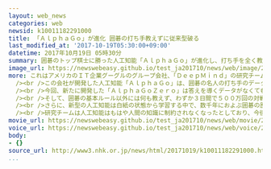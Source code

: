 ```yaml
---
layout: web_news
categories: web
newsid: k10011182291000
title: 「ＡｌｐｈａＧｏ」が進化 囲碁の打ち手教えずに従来型破る
last_modified_at: '2017-10-19T05:30:00+09:00'
datetime: 2017年10月19日 05時30分
summary: 囲碁のトップ棋士に勝った人工知能「ＡｌｐｈａＧｏ」が進化し、打ち手を全く教えずに白紙の状態から学習して従来型の人工知能を破ったと開発した会社が発表し、人工知能はもはや人間の知識に制約されなくなったとしています。
image_url: https://newswebeasy.github.io/test_ja201710/news/web/image/2017/10/19/K10011182291_1710190529_1710190530_01_03.jpg
more: これはアメリカのＩＴ企業グーグルのグループ会社、「ＤｅｅｐＭｉｎｄ」の研究チームが、１８日付のイギリスの科学雑誌、「ネイチャー」で発表したものです。<br
  /><br />この会社が開発した人工知能「ＡｌｐｈａＧｏ」は、囲碁の名人の打ち手のデータを基に学習を重ね、ことし世界最強とされる中国のトップ棋士を破り、大きな話題となりました。<br
  /><br />今回、新たに開発した「ＡｌｐｈａＧｏＺｅｒｏ」は答えを導くデータがなくても、人工知能がみずから試行錯誤を繰り返して、よりよい答えにたどり着く、「強化学習」という手法を取り入れたということです。<br
  /><br />そして、囲碁の基本ルール以外には何も教えず、わずか３日間で５００万回の対戦をひとりでに繰り返して強さを身につけた結果、トップ棋士を破った従来型の人工知能に圧勝したということです。<br
  /><br />さらに、新型の人工知能は白紙の状態から学習する中で、数千年におよぶ囲碁の歴史で人間が編み出してきた「定石」と呼ばれる、最善の手をいくつも思いついただけでなく、全く新しい「定石」を生み出したとしています。<br
  /><br />研究チームは人工知能はもはや人間の知識に制約されなくなったとしており、今後、地球温暖化対策や医療システムの改善など、さまざまな課題の解決に役立てられるとしています。
movie_url: https://newswebeasy.github.io/test_ja201710/news/web/movie/2017/10/19/k10011182291_201710190529_201710190530.mp4
voice_url: https://newswebeasy.github.io/test_ja201710/news/web/voice/2017/10/19/k10011182291_201710190529_201710190530.mp3
body:
- {}
source_url: http://www3.nhk.or.jp/news/html/20171019/k10011182291000.html
...
```

